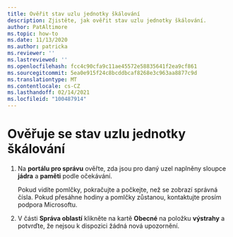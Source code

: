 ```yaml
---
title: Ověřit stav uzlu jednotky škálování
description: Zjistěte, jak ověřit stav uzlu jednotky škálování.
author: PatAltimore
ms.topic: how-to
ms.date: 11/13/2020
ms.author: patricka
ms.reviewer: ''
ms.lastreviewed: ''
ms.openlocfilehash: fcc4c90cfa9c11ae45572e58835641f2ea9cf861
ms.sourcegitcommit: 5ea0e915f24c8bcddbcaf8268e3c963aa8877c9d
ms.translationtype: MT
ms.contentlocale: cs-CZ
ms.lasthandoff: 02/14/2021
ms.locfileid: "100487914"
---
```

# <a name="verifying-scale-unit-node-health"></a>Ověřuje se stav uzlu jednotky škálování

1.  Na **portálu pro správu** ověřte, zda jsou pro daný uzel naplněny sloupce **jádra** a **paměti** podle očekávání.
    
    Pokud vidíte pomlčky, pokračujte a počkejte, než se zobrazí správná čísla. Pokud přesáhne hodiny a pomlčky zůstanou, kontaktujte prosím podpora Microsoftu.
    
2.  V části **Správa oblastí** klikněte na kartě **Obecné** na položku **výstrahy** a potvrďte, že nejsou k dispozici žádná nová upozornění.
    
